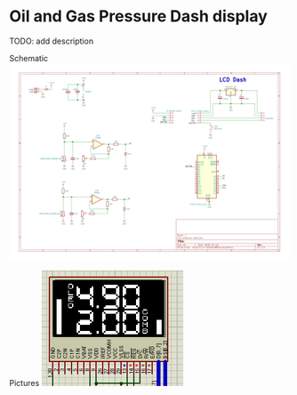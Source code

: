 # Oil and Gas Pressure Dash display

TODO: add description

Schematic
<img src="hw/pressure-dash.svg">

Pictures
<img src="hw/sim.png">


